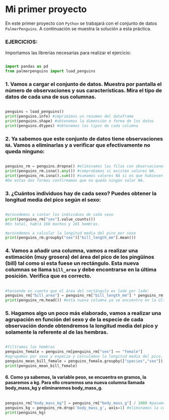 # Mi primer proyecto

En este primer proyecto con `Python` se trabajará con el conjunto de datos `PalmerPenguins`. A continuación se muestra la solución a esta práctica.

### EJERCICIOS:

Importamos las librerías necesarias para realizar el ejercicio:

```python

import pandas as pd
from palmerpenguins import load_penguins

```
### 1. Vamos a cargar el conjunto de datos. Muestra por pantalla el número de observaciones y sus características. Mira el tipo de datos de cada una de sus columnas.

```python

penguins = load_penguins()
print(penguins.info) #imprimimos un resumen del dataframe
print(penguins.shape) #obtenemos la dimensión o forma de los datos
print(penguins.dtypes) #obtenemos los tipos de cada columna

```

### 2. Ya sabemos que este conjunto de datos tiene observaciones `NA`. Vamos a eliminarlas y a verificar que efectivamente no queda ninguno:

```python

penguins_rm = penguins.dropna() #eliminamos las filas con observaciones NA.
print(penguins_rm.isna().any()) #comprobamos si existen valores NA.
print(penguins_rm.isna().sum()) #sumamos valores NA si es que hubiesen.
#De estas dos formas confirmamos que no queda ningún valor NA.

```

### 3. ¿Cuántos individuos hay de cada sexo? Puedes obtener la longitud media del pico según el sexo:

```python

#procedemos a contar los individuos de cada sexo
print(penguins_rm["sex"].value_counts())
#En total, habrá 168 machos y 165 hembras.

#procedemos a calcular la longitud media del pico por sexo
print(penguins_rm.groupby("sex")["bill_length_mm"].mean())

```
### 4. Vamos a añadir una columna, vamos a realizar una estimación (muy grosera) del área del pico de los pingüinos (bill) tal como si esta fuese un rectángulo. Esta nueva columnas se llama `bill_area` y debe encontrarse en la última posición. Verifica que es correcto.

```python

#teniendo en cuenta que el área del rectángulo es lado por lado:
penguins_rm["bill_area"] = penguins_rm["bill_length_mm"] * penguins_rm["bill_depth_mm"]
print(penguins_rm.head()) #esta nueva columna ya se encuentra en la última columna.

```

### 5. Hagamos algo un poco más elaborado, vamos a realizar una agrupación en función del **sexo y de la especie de cada observación** donde obtendremos la longitud media del pico y solamente la referente al de las hembras.

```python

#filtramos las hembras
penguins_female = penguins_rm[penguins_rm["sex"] == "female"] 
#agrupamos por sexo y especie y calculamos la longitud media del pico.
penguins_mean_bill_female = penguins_female.groupby(["species","sex"])["bill_length_mm"].mean()
print(penguins_mean_bill_female)

```
#### 6. Como ya sabemos, la variable peso, se encuentra en gramos, la pasaremos a kg. Para ello crearemos una nueva columna llamada body_mass_kg y eliminaremos body_mass_g.

```python

penguins_rm["body_mass_kg"] = penguins_rm["body_mass_g"] / 1000 #pasamos de gramos a kilos
penguins_kg = penguins_rm.drop('body_mass_g', axis=1) #eliminamos la columna body_mass_g
print(penguins_kg)

```